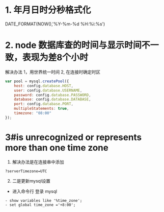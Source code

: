 # 1. 年月日时分秒格式化
DATE_FORMAT(NOW(),'%Y-%m-%d %H:%i:%s')
# 2. node 数据库查的时间与显示时间不一致，表现为差8个小时
解决办法 1，用世界统一时间
2, 在连接时确定时区
``` node.js
var pool = mysql.createPool({
    host: config.database.HOST,
    user: config.database.USERNAME,
    password: config.database.PASSWORD,
    database: config.database.DATABASE,
    port: config.database.PORT,
    multipleStatements: true,
    timezone: "08:00"
});
```  
# 3#is unrecognized or represents more than one time zone
1. 解决办法是在连接串中添加
```
?serverTimezone=UTC
``` 
2. 二是更新mysql设置
- 进入命令行 登录 mysql
```
- show variables like '%time_zone';
- set global time_zone ='+8:00';
```
